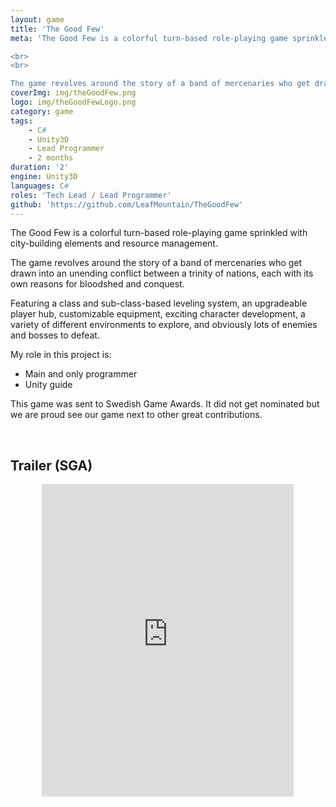 ```yaml
---
layout: game
title: 'The Good Few'
meta: 'The Good Few is a colorful turn-based role-playing game sprinkled with city-building elements and resource management.

<br>
<br>

The game revolves around the story of a band of mercenaries who get drawn into an unending conflict between a trinity of nations, each with its own reasons for bloodshed and conquest.'
coverImg: img/theGoodFew.png
logo: img/theGoodFewLogo.png
category: game
tags:
    - C#
    - Unity3D
    - Lead Programmer
    - 2 months
duration: '2'
engine: Unity3D
languages: C#
roles: 'Tech Lead / Lead Programmer'
github: 'https://github.com/LeafMountain/TheGoodFew'
---
```


The Good Few is a colorful turn-based role-playing game sprinkled with city-building elements and resource management.

The game revolves around the story of a band of mercenaries who get drawn into an unending conflict between a trinity of nations, each with its own reasons for bloodshed and conquest.

Featuring a class and sub-class-based leveling system, an upgradeable player hub, customizable equipment, exciting character development, a variety of different environments to explore, and obviously lots of enemies and bosses to defeat.

My role in this project is:
* Main and only programmer
* Unity guide

This game was sent to Swedish Game Awards. It did not get nominated but we are proud see our game next to other great contributions.

<br>

## Trailer (SGA)

<center>
<iframe width="80%" height="500" src="https://www.youtube.com/embed/674sdlZJsLI?rel=0" frameborder="0" allow="autoplay; encrypted-media" allowfullscreen></iframe>
</center>